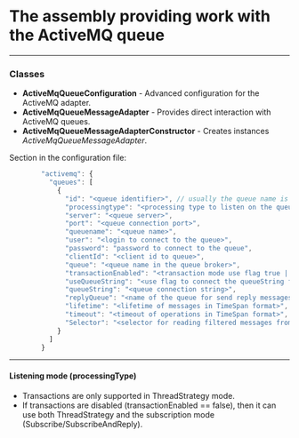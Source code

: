# The assembly providing work with the ActiveMQ queue
___
### Classes
* **ActiveMqQueueConfiguration** - Advanced configuration for the ActiveMQ adapter.
* **ActiveMqQueueMessageAdapter** - Provides direct interaction with ActiveMQ queues.
* **ActiveMqQueueMessageAdapterConstructor** - Creates instances _ActiveMqQueueMessageAdapter_.

 Section in the configuration file:

```JavaScript
        "activemq": { 
          "queues": [ 
            {
              "id": "<queue identifier>", // usually the queue name is specified
              "processingtype": "<processing type to listen on the queue>", // one of the values ​​of MessageProcessingType
              "server": "<queue server>",
              "port": "<queue connection port>",
              "queuename": "<queue name>",
              "user": "<login to connect to the queue>",
              "password": "password to connect to the queue",
              "clientId": "<client id to queue>",
              "queue": "<queue name in the queue broker>",
              "transactionEnabled": "<transaction mode use flag true | false>",
              "useQueueString": "<use flag to connect the queueString field true | false>",
              "queueString": "<queue connection string>",
              "replyQueue": "<name of the queue for send reply messages>",
              "lifetime": "<lifetime of messages in TimeSpan format>",
              "timeout": "<timeout of operations in TimeSpan format>",
              "Selector": "<selector for reading filtered messages from the queue>"
            } 
          ] 
        }
```
_________________

#### Listening mode (processingType)
* Transactions are only supported in ThreadStrategy mode.
* If transactions are disabled (transactionEnabled == false), then it can use both ThreadStrategy and the subscription mode (Subscribe/SubscribeAndReply).

